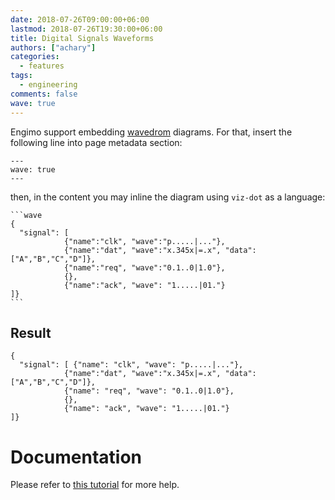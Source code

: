 ```yaml
---
date: 2018-07-26T09:00:00+06:00
lastmod: 2018-07-26T19:30:00+06:00
title: Digital Signals Waveforms
authors: ["achary"]
categories:
  - features
tags:
  - engineering
comments: false
wave: true
---
```


Engimo support embedding [wavedrom][] diagrams.
For that, insert the following line into page metadata section:


```
---
wave: true
---
```

then, in the content you may inline the diagram using `viz-dot` as a language:

````
```wave
{ 
  "signal": [ 
            {"name":"clk", "wave":"p.....|..."},
            {"name":"dat", "wave":"x.345x|=.x", "data":["A","B","C","D"]},
            {"name":"req", "wave":"0.1..0|1.0"},
            {},
            {"name":"ack", "wave": "1.....|01."}
]}
```
````

## Result

```wave
{ 
  "signal": [ {"name": "clk", "wave": "p.....|..."},
            {"name":"dat", "wave":"x.345x|=.x", "data":["A","B","C","D"]},
            {"name": "req", "wave": "0.1..0|1.0"},
            {},
            {"name": "ack", "wave": "1.....|01."}
]}
```

# Documentation
Please refer to [this tutorial](https://wavedrom.com/tutorial.html) for more help.

[wavedrom]: https://wavedrom.com/